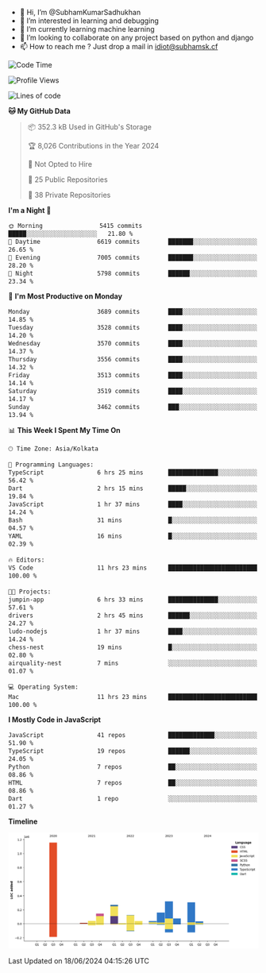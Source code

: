- 👋 Hi, I’m @SubhamKumarSadhukhan
- 👀 I’m interested in learning and debugging
- 🌱 I’m currently learning machine learning
- 💞️ I’m looking to collaborate on any project based on python and django
- 📫 How to reach me ?
      Just drop a mail in idiot@subhamsk.cf

<!---
SubhamKumarSadhukhan/SubhamKumarSadhukhan is a ✨ special ✨ repository because its `README.md` (this file) appears on your GitHub profile.
You can click the Preview link to take a look at your changes.
--->


<!--START_SECTION:waka-->
![Code Time](http://img.shields.io/badge/Code%20Time-2%2C240%20hrs%2052%20mins-blue)

![Profile Views](http://img.shields.io/badge/Profile%20Views-3-blue)

![Lines of code](https://img.shields.io/badge/From%20Hello%20World%20I%27ve%20Written-2.7%20million%20lines%20of%20code-blue)

**🐱 My GitHub Data** 

> 📦 352.3 kB Used in GitHub's Storage 
 > 
> 🏆 8,026 Contributions in the Year 2024
 > 
> 🚫 Not Opted to Hire
 > 
> 📜 25 Public Repositories 
 > 
> 🔑 38 Private Repositories 
 > 
**I'm a Night 🦉** 

```text
🌞 Morning                5415 commits        █████░░░░░░░░░░░░░░░░░░░░   21.80 % 
🌆 Daytime                6619 commits        ███████░░░░░░░░░░░░░░░░░░   26.65 % 
🌃 Evening                7005 commits        ███████░░░░░░░░░░░░░░░░░░   28.20 % 
🌙 Night                  5798 commits        ██████░░░░░░░░░░░░░░░░░░░   23.34 % 
```
📅 **I'm Most Productive on Monday** 

```text
Monday                   3689 commits        ████░░░░░░░░░░░░░░░░░░░░░   14.85 % 
Tuesday                  3528 commits        ████░░░░░░░░░░░░░░░░░░░░░   14.20 % 
Wednesday                3570 commits        ████░░░░░░░░░░░░░░░░░░░░░   14.37 % 
Thursday                 3556 commits        ████░░░░░░░░░░░░░░░░░░░░░   14.32 % 
Friday                   3513 commits        ████░░░░░░░░░░░░░░░░░░░░░   14.14 % 
Saturday                 3519 commits        ████░░░░░░░░░░░░░░░░░░░░░   14.17 % 
Sunday                   3462 commits        ███░░░░░░░░░░░░░░░░░░░░░░   13.94 % 
```


📊 **This Week I Spent My Time On** 

```text
🕑︎ Time Zone: Asia/Kolkata

💬 Programming Languages: 
TypeScript               6 hrs 25 mins       ██████████████░░░░░░░░░░░   56.42 % 
Dart                     2 hrs 15 mins       █████░░░░░░░░░░░░░░░░░░░░   19.84 % 
JavaScript               1 hr 37 mins        ████░░░░░░░░░░░░░░░░░░░░░   14.24 % 
Bash                     31 mins             █░░░░░░░░░░░░░░░░░░░░░░░░   04.57 % 
YAML                     16 mins             █░░░░░░░░░░░░░░░░░░░░░░░░   02.39 % 

🔥 Editors: 
VS Code                  11 hrs 23 mins      █████████████████████████   100.00 % 

🐱‍💻 Projects: 
jumpin-app               6 hrs 33 mins       ██████████████░░░░░░░░░░░   57.61 % 
drivers                  2 hrs 45 mins       ██████░░░░░░░░░░░░░░░░░░░   24.27 % 
ludo-nodejs              1 hr 37 mins        ████░░░░░░░░░░░░░░░░░░░░░   14.24 % 
chess-nest               19 mins             █░░░░░░░░░░░░░░░░░░░░░░░░   02.80 % 
airquality-nest          7 mins              ░░░░░░░░░░░░░░░░░░░░░░░░░   01.07 % 

💻 Operating System: 
Mac                      11 hrs 23 mins      █████████████████████████   100.00 % 
```

**I Mostly Code in JavaScript** 

```text
JavaScript               41 repos            █████████████░░░░░░░░░░░░   51.90 % 
TypeScript               19 repos            ██████░░░░░░░░░░░░░░░░░░░   24.05 % 
Python                   7 repos             ██░░░░░░░░░░░░░░░░░░░░░░░   08.86 % 
HTML                     7 repos             ██░░░░░░░░░░░░░░░░░░░░░░░   08.86 % 
Dart                     1 repo              ░░░░░░░░░░░░░░░░░░░░░░░░░   01.27 % 
```



**Timeline**

![Lines of Code chart](https://raw.githubusercontent.com/SubhamKumarSadhukhan/SubhamKumarSadhukhan/main/assets/bar_graph.png)


 Last Updated on 18/06/2024 04:15:26 UTC
<!--END_SECTION:waka-->
